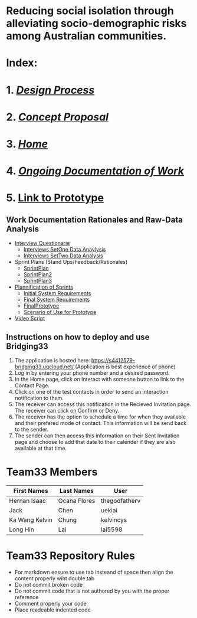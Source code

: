 # Reducing social isolation through alleviating socio-demographic risks among Australian communities.
# **Index:**
  # 1. [_Design Process_](https://github.com/deco3500-2018/team33/wiki/Design-Process-Overview)
  # 2. [_Concept Proposal_](https://github.com/deco3500-2018/team33/wiki/Concept-Proposal)
  # 3. [_Home_](https://github.com/deco3500-2018/team33/wiki)
  # 4. [_Ongoing Documentation of Work_](https://github.com/deco3500-2018/team33/wiki/Ongoing-documentation-of-work)
  # 5. [ Link to Prototype ](https://s4412579-bridging33.uqcloud.net/)
 ## **Work Documentation Rationales and Raw-Data Analysis**
  * [Interview Questionarie](./Questionarie.md)
    * [Interviews SetOne Data Anaylysis](./InterviewsSetOne.md)
    * [Interviews SetTwo Data Analysis](./InterviewsSetTwo.md)
  * Sprint Plans (Stand Ups/Feedback/Rationales)
    * [SprintPlan](./SprintPlan.md)
    * [SprintPlan2](./SprintPlan2.md)
    * [SprintPlan3](./SprintPlan3.md)
  * [Plannification of Sprints](https://github.com/deco3500-2018/team33/projects/1)
     * [Initial System Requirements](./initialRequirement.md)
     * [Final System Requirements](./SystemRequirements.md)
     * [FinalPrototype](./FinalPrototype.md)
     * [Scenario of Use for Prototype](./scenario.md)
  * [Video Script](./scenario.md)

## **Instructions on how to deploy and use Bridging33**
1. The application is hosted here: https://s4412579-bridging33.uqcloud.net/
(Application is best experience of phone)
2. Log in by entering your phone number and a desired password.
3. In the Home page, click on Interact with someone button to link to the Contact Page.
4. Click on one of the test contacts in order to send an interaction notification to them.
5. The receiver can access this notification in the Recieved Invitation page. The receiver can click on Confirm or Deny.
6. The receiver has the option to schedule a time for when they available and their prefered mode of contact. This information will be send back to the sender. 
7. The sender can then access this information on their Sent Invitation page and choose to add that date to their calender if they are also available at that time.

# Team33 Members 

| First Names  | Last Names  | User         | 
| ----------- |  --------   | ------------  |
|Hernan Isaac | Ocana Flores| thegodfatherv |
| Jack        | Chen        | uekiai        |
|Ka Wang Kelvin|Chung       |kelvincys      |
|Long Hin      |Lai         |lai5598         |


# Team33 Repository Rules 

* For markdown ensure to use tab insteand of space then align the content properly wiht double tab
* Do not commit broken code
* Do not commit code that is not authored by you with the proper reference
* Comment properly your code
* Place readeable indented code
